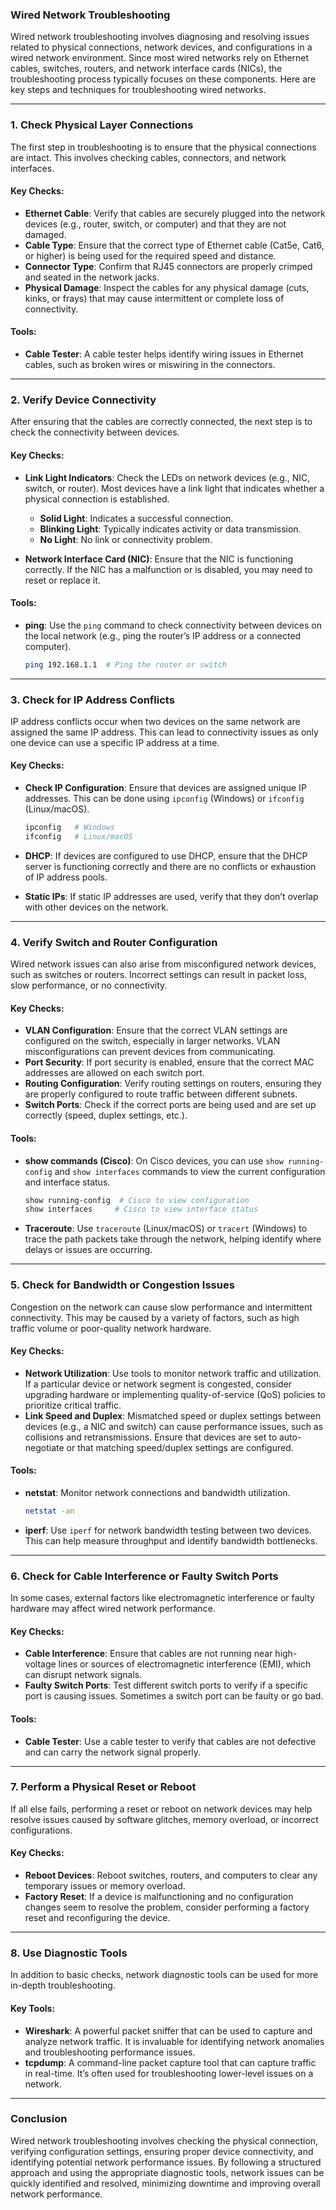 ### **Wired Network Troubleshooting**

Wired network troubleshooting involves diagnosing and resolving issues related to physical connections, network devices, and configurations in a wired network environment. Since most wired networks rely on Ethernet cables, switches, routers, and network interface cards (NICs), the troubleshooting process typically focuses on these components. Here are key steps and techniques for troubleshooting wired networks.

---

### **1. Check Physical Layer Connections**

The first step in troubleshooting is to ensure that the physical connections are intact. This involves checking cables, connectors, and network interfaces.

#### **Key Checks:**
- **Ethernet Cable**: Verify that cables are securely plugged into the network devices (e.g., router, switch, or computer) and that they are not damaged.
- **Cable Type**: Ensure that the correct type of Ethernet cable (Cat5e, Cat6, or higher) is being used for the required speed and distance.
- **Connector Type**: Confirm that RJ45 connectors are properly crimped and seated in the network jacks.
- **Physical Damage**: Inspect the cables for any physical damage (cuts, kinks, or frays) that may cause intermittent or complete loss of connectivity.

#### **Tools:**
- **Cable Tester**: A cable tester helps identify wiring issues in Ethernet cables, such as broken wires or miswiring in the connectors.

---

### **2. Verify Device Connectivity**

After ensuring that the cables are correctly connected, the next step is to check the connectivity between devices.

#### **Key Checks:**
- **Link Light Indicators**: Check the LEDs on network devices (e.g., NIC, switch, or router). Most devices have a link light that indicates whether a physical connection is established.
  - **Solid Light**: Indicates a successful connection.
  - **Blinking Light**: Typically indicates activity or data transmission.
  - **No Light**: No link or connectivity problem.

- **Network Interface Card (NIC)**: Ensure that the NIC is functioning correctly. If the NIC has a malfunction or is disabled, you may need to reset or replace it.
  
#### **Tools:**
- **ping**: Use the `ping` command to check connectivity between devices on the local network (e.g., ping the router’s IP address or a connected computer).
  
  ```bash
  ping 192.168.1.1  # Ping the router or switch
  ```

---

### **3. Check for IP Address Conflicts**

IP address conflicts occur when two devices on the same network are assigned the same IP address. This can lead to connectivity issues as only one device can use a specific IP address at a time.

#### **Key Checks:**
- **Check IP Configuration**: Ensure that devices are assigned unique IP addresses. This can be done using `ipconfig` (Windows) or `ifconfig` (Linux/macOS).
  
  ```bash
  ipconfig   # Windows
  ifconfig   # Linux/macOS
  ```
  
- **DHCP**: If devices are configured to use DHCP, ensure that the DHCP server is functioning correctly and there are no conflicts or exhaustion of IP address pools.
- **Static IPs**: If static IP addresses are used, verify that they don’t overlap with other devices on the network.

---

### **4. Verify Switch and Router Configuration**

Wired network issues can also arise from misconfigured network devices, such as switches or routers. Incorrect settings can result in packet loss, slow performance, or no connectivity.

#### **Key Checks:**
- **VLAN Configuration**: Ensure that the correct VLAN settings are configured on the switch, especially in larger networks. VLAN misconfigurations can prevent devices from communicating.
- **Port Security**: If port security is enabled, ensure that the correct MAC addresses are allowed on each switch port.
- **Routing Configuration**: Verify routing settings on routers, ensuring they are properly configured to route traffic between different subnets.
- **Switch Ports**: Check if the correct ports are being used and are set up correctly (speed, duplex settings, etc.).

#### **Tools:**
- **show commands (Cisco)**: On Cisco devices, you can use `show running-config` and `show interfaces` commands to view the current configuration and interface status.
  
  ```bash
  show running-config  # Cisco to view configuration
  show interfaces     # Cisco to view interface status
  ```

- **Traceroute**: Use `traceroute` (Linux/macOS) or `tracert` (Windows) to trace the path packets take through the network, helping identify where delays or issues are occurring.

---

### **5. Check for Bandwidth or Congestion Issues**

Congestion on the network can cause slow performance and intermittent connectivity. This may be caused by a variety of factors, such as high traffic volume or poor-quality network hardware.

#### **Key Checks:**
- **Network Utilization**: Use tools to monitor network traffic and utilization. If a particular device or network segment is congested, consider upgrading hardware or implementing quality-of-service (QoS) policies to prioritize critical traffic.
- **Link Speed and Duplex**: Mismatched speed or duplex settings between devices (e.g., a NIC and switch) can cause performance issues, such as collisions and retransmissions. Ensure that devices are set to auto-negotiate or that matching speed/duplex settings are configured.

#### **Tools:**
- **netstat**: Monitor network connections and bandwidth utilization.
  
  ```bash
  netstat -an
  ```

- **iperf**: Use `iperf` for network bandwidth testing between two devices. This can help measure throughput and identify bandwidth bottlenecks.

---

### **6. Check for Cable Interference or Faulty Switch Ports**

In some cases, external factors like electromagnetic interference or faulty hardware may affect wired network performance.

#### **Key Checks:**
- **Cable Interference**: Ensure that cables are not running near high-voltage lines or sources of electromagnetic interference (EMI), which can disrupt network signals.
- **Faulty Switch Ports**: Test different switch ports to verify if a specific port is causing issues. Sometimes a switch port can be faulty or go bad.

#### **Tools:**
- **Cable Tester**: Use a cable tester to verify that cables are not defective and can carry the network signal properly.
  
---

### **7. Perform a Physical Reset or Reboot**

If all else fails, performing a reset or reboot on network devices may help resolve issues caused by software glitches, memory overload, or incorrect configurations.

#### **Key Checks:**
- **Reboot Devices**: Reboot switches, routers, and computers to clear any temporary issues or memory overload.
- **Factory Reset**: If a device is malfunctioning and no configuration changes seem to resolve the problem, consider performing a factory reset and reconfiguring the device.

---

### **8. Use Diagnostic Tools**

In addition to basic checks, network diagnostic tools can be used for more in-depth troubleshooting.

#### **Key Tools:**
- **Wireshark**: A powerful packet sniffer that can be used to capture and analyze network traffic. It is invaluable for identifying network anomalies and troubleshooting performance issues.
- **tcpdump**: A command-line packet capture tool that can capture traffic in real-time. It’s often used for troubleshooting lower-level issues on a network.

---

### **Conclusion**

Wired network troubleshooting involves checking the physical connection, verifying configuration settings, ensuring proper device connectivity, and identifying potential network performance issues. By following a structured approach and using the appropriate diagnostic tools, network issues can be quickly identified and resolved, minimizing downtime and improving overall network performance.
